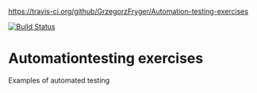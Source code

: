 https://travis-ci.org/github/GrzegorzFryger/Automation-testing-exercises

[![Build Status](https://travis-ci.org/GrzegorzFryger/Automation-testing-exercises.svg?branch=master)](https://travis-ci.org/GrzegorzFryger/Automation-testing-exercises)

# Automationtesting exercises
Examples of automated testing 
